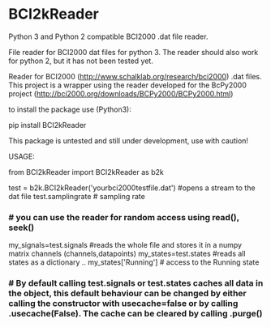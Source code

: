 # BCI2kReader
Python 3 and Python 2 compatible BCI2000 .dat file reader.

File reader for BCI2000 dat files for python 3. The reader should also work for python 2, but it has not been tested yet.

Reader for BCI2000 (http://www.schalklab.org/research/bci2000) .dat files.
This project is a wrapper using the reader developed for the BcPy2000 project 
(http://bci2000.org/downloads/BCPy2000/BCPy2000.html)

to install the package use (Python3):

pip install BCI2kReader

This package is untested and still under development, use with caution!

USAGE:

from BCI2kReader import BCI2kReader as b2k

test = b2k.BCI2kReader('yourbci2000testfile.dat') #opens a stream to the dat file
test.samplingrate # sampling rate
### # you can use the reader for random access using read(), seek()
my_signals=test.signals #reads the whole file and stores it in a numpy matrix channels (channels,datapoints)
my_states=test.states #reads all states as a dictionary .. 
my_states['Running'] # access to the Running state
### # By default calling test.signals or test.states caches all data in the object, this default behaviour can be changed by either calling the constructor with usecache=false or by calling .usecache(False). The cache can be cleared by calling .purge()

